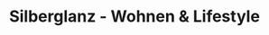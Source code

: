 ---
title: "Silberglanz - Wohnen & Lifestyle"
url: /hagen/silberglanz-wohnen-und-lifestyle/
shop: Raumausstattung
---